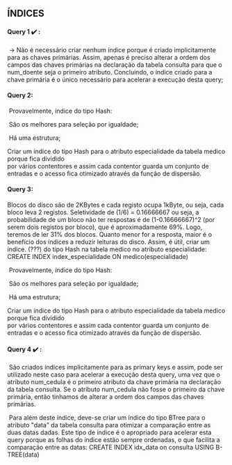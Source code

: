 ## ÍNDICES

#### Query 1 :heavy_check_mark: : 

​	-> Não é necessário criar nenhum índice porque é criado implicitamente para as chaves primárias. 
Assim, apenas é preciso alterar a ordem dos campos das chaves primárias na declaração da tabela consulta para que o num_doente seja o primeiro atributo. Concluindo, o índice criado para a chave primária é o único necessário para acelerar a execução desta query;

#### Query 2:

​	Provavelmente, índice do tipo Hash:

​	São os melhores para seleção por igualdade;

​	Há uma estrutura;
 
 Criar um índice do tipo Hash para o atributo especialidade da tabela medico porque fica dividido            
 por vários contentores e assim cada contentor guarda um conjunto de entradas e o acesso fica otimizado 
 através da função de dispersão.

#### Query 3:
Blocos do disco são de 2KBytes e cada registo ocupa 1kByte, ou seja, cada bloco leva 2 registos. Seletividade de (1/6) = 0.16666667 ou seja, a probabilidade de um bloco não ter respostas é de (1-0.16666667)^2 (por serem dois registos por bloco), que é aproximadamente 69%. Logo, teremos de ler 31% dos blocos. Quanto menor for a resposta, maior é o benefício dos índices a reduzir leituras do disco. Assim, é útil, criar um índice.
(???) do tipo Hash na tabela medico no atributo especialidade:
CREATE INDEX index_especialidade ON medico(especialidade)

​	Provavelmente, índice do tipo Hash:

​	São os melhores para seleção por igualdade;

​	Há uma estrutura;
 
 Criar um índice do tipo Hash para o atributo especialidade da tabela medico porque fica dividido            
 por vários contentores e assim cada contentor guarda um conjunto de entradas e o acesso fica otimizado 
 através da função de dispersão.
 
 

#### Query 4 :heavy_check_mark: :
​	São criados índices implicitamente para as primary keys e assim, pode ser utilizado neste caso para acelerar a execução desta query, uma vez que o atributo num_cedula é o primeiro atributo da chave primária na declaração da tabela consulta. Se o atributo num_cedula não fosse o primeiro da chave primária, então tinhamos de alterar a ordem dos campos das chaves primárias.

​	Para além deste índice, deve-se criar um índice do tipo BTree para o atributo "data" da tabela consulta para otimizar a comparação entre as duas datas dadas. Este tipo de índice é o apropriado para acelerar esta query porque as folhas do índice estão sempre ordenadas, o que facilita a comparação entre as datas:
	CREATE INDEX idx_data on consulta USING B-TREE(data)

	
